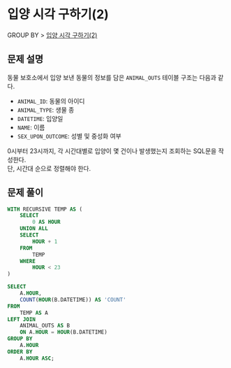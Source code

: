 # 입양 시각 구하기(2)

GROUP BY > [입양 시각 구하기(2)](https://programmers.co.kr/learn/courses/30/lessons/59413)

## 문제 설명

동물 보호소에서 입양 보낸 동물의 정보를 담은 `ANIMAL_OUTS` 테이블 구조는 다음과 같다.

- `ANIMAL_ID`: 동물의 아이디
- `ANIMAL_TYPE`: 생물 종
- `DATETIME`: 입양일
- `NAME`: 이름
- `SEX_UPON_OUTCOME`: 성별 및 중성화 여부

0시부터 23시까지, 각 시간대별로 입양이 몇 건이나 발생했는지 조회하는 SQL문을 작성한다.  
단, 시간대 순으로 정렬해야 한다.

## 문제 풀이

```sql
WITH RECURSIVE TEMP AS (
    SELECT
        0 AS HOUR
    UNION ALL
    SELECT
        HOUR + 1
    FROM
        TEMP
    WHERE
        HOUR < 23
)

SELECT
    A.HOUR,
    COUNT(HOUR(B.DATETIME)) AS 'COUNT'
FROM
    TEMP AS A
LEFT JOIN
    ANIMAL_OUTS AS B
    ON A.HOUR = HOUR(B.DATETIME)
GROUP BY
    A.HOUR
ORDER BY
    A.HOUR ASC;
```
